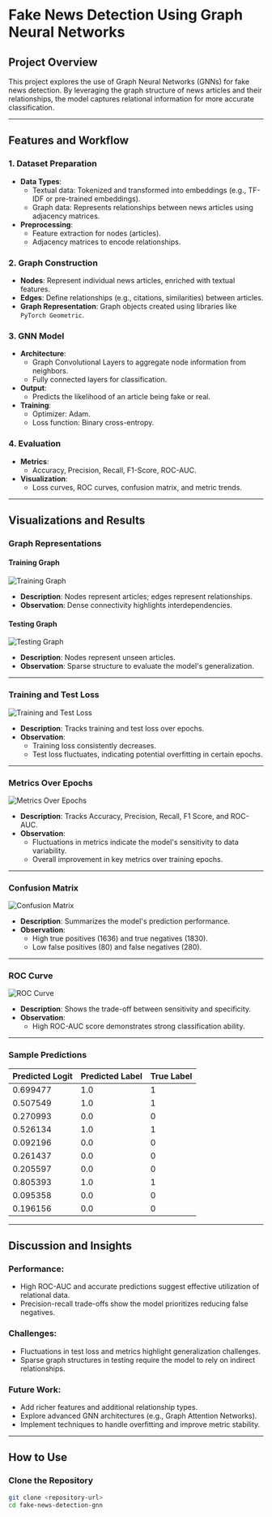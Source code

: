 # Fake News Detection Using Graph Neural Networks

## Project Overview

This project explores the use of Graph Neural Networks (GNNs) for fake news detection. By leveraging the graph structure of news articles and their relationships, the model captures relational information for more accurate classification.

---

## Features and Workflow

### 1. Dataset Preparation
- **Data Types**:
  - Textual data: Tokenized and transformed into embeddings (e.g., TF-IDF or pre-trained embeddings).
  - Graph data: Represents relationships between news articles using adjacency matrices.
- **Preprocessing**:
  - Feature extraction for nodes (articles).
  - Adjacency matrices to encode relationships.

### 2. Graph Construction
- **Nodes**: Represent individual news articles, enriched with textual features.
- **Edges**: Define relationships (e.g., citations, similarities) between articles.
- **Graph Representation**: Graph objects created using libraries like `PyTorch Geometric`.

### 3. GNN Model
- **Architecture**:
  - Graph Convolutional Layers to aggregate node information from neighbors.
  - Fully connected layers for classification.
- **Output**:
  - Predicts the likelihood of an article being fake or real.
- **Training**:
  - Optimizer: Adam.
  - Loss function: Binary cross-entropy.

### 4. Evaluation
- **Metrics**:
  - Accuracy, Precision, Recall, F1-Score, ROC-AUC.
- **Visualization**:
  - Loss curves, ROC curves, confusion matrix, and metric trends.

---

## Visualizations and Results

### **Graph Representations**

#### **Training Graph**
![Training Graph](<path-to-training-graph-image>)
- **Description**: Nodes represent articles; edges represent relationships.
- **Observation**: Dense connectivity highlights interdependencies.

#### **Testing Graph**
![Testing Graph](<path-to-testing-graph-image>)
- **Description**: Nodes represent unseen articles.
- **Observation**: Sparse structure to evaluate the model's generalization.

---

### **Training and Test Loss**
![Training and Test Loss](<path-to-loss-curve-image>)
- **Description**: Tracks training and test loss over epochs.
- **Observation**:
  - Training loss consistently decreases.
  - Test loss fluctuates, indicating potential overfitting in certain epochs.

---

### **Metrics Over Epochs**
![Metrics Over Epochs](<path-to-metrics-image>)
- **Description**: Tracks Accuracy, Precision, Recall, F1 Score, and ROC-AUC.
- **Observation**:
  - Fluctuations in metrics indicate the model's sensitivity to data variability.
  - Overall improvement in key metrics over training epochs.

---

### **Confusion Matrix**
![Confusion Matrix](<path-to-confusion-matrix-image>)
- **Description**: Summarizes the model's prediction performance.
- **Observation**:
  - High true positives (1636) and true negatives (1830).
  - Low false positives (80) and false negatives (280).

---

### **ROC Curve**
![ROC Curve](<path-to-roc-curve-image>)
- **Description**: Shows the trade-off between sensitivity and specificity.
- **Observation**:
  - High ROC-AUC score demonstrates strong classification ability.

---

### **Sample Predictions**
| Predicted Logit | Predicted Label | True Label |
|------------------|-----------------|------------|
| 0.699477         | 1.0             | 1          |
| 0.507549         | 1.0             | 1          |
| 0.270993         | 0.0             | 0          |
| 0.526134         | 1.0             | 1          |
| 0.092196         | 0.0             | 0          |
| 0.261437         | 0.0             | 0          |
| 0.205597         | 0.0             | 0          |
| 0.805393         | 1.0             | 1          |
| 0.095358         | 0.0             | 0          |
| 0.196156         | 0.0             | 0          |

---

## Discussion and Insights

### **Performance**:
- High ROC-AUC and accurate predictions suggest effective utilization of relational data.
- Precision-recall trade-offs show the model prioritizes reducing false negatives.

### **Challenges**:
- Fluctuations in test loss and metrics highlight generalization challenges.
- Sparse graph structures in testing require the model to rely on indirect relationships.

### **Future Work**:
- Add richer features and additional relationship types.
- Explore advanced GNN architectures (e.g., Graph Attention Networks).
- Implement techniques to handle overfitting and improve metric stability.

---

## How to Use

### **Clone the Repository**
```bash
git clone <repository-url>
cd fake-news-detection-gnn
